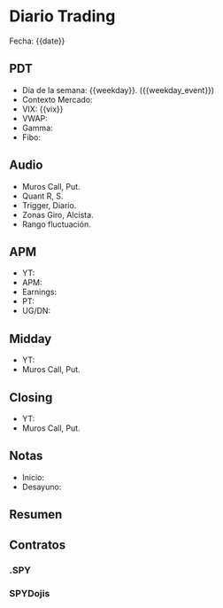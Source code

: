 # Diario Trading

Fecha: {{date}}

## PDT

- Día de la semana: {{weekday}}. ({{weekday_event}})
- Contexto Mercado:
- VIX: {{vix}}
- VWAP:
- Gamma:
- Fibo:

## Audio

- Muros Call, Put.
- Quant R, S.
- Trigger, Diario.
- Zonas Giro, Alcista.
- Rango fluctuación.

## APM

- YT:
- APM:
- Earnings:
- PT:
- UG/DN:

## Midday

- YT:
- Muros Call, Put.

## Closing

- YT:
- Muros Call, Put.

## Notas

- Inicio:
- Desayuno:

## Resumen

## Contratos

### .SPY

### SPYDojis
